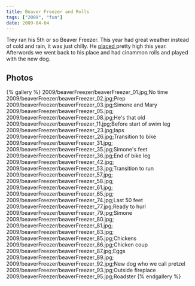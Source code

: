 ```yaml
---
title: Beaver Freezer and Rolls
tags: ["2009", "fun"]
date: 2009-04-04
---
```

Trey ran his 5th or so Beaver Freezer.  This year had great weather instead of cold and rain, it was just chilly.  He <a href="http://oregonstate.edu/groups/triclub/BeaverFreezer/results/2009/roadbike.htm">placed </a> pretty high this year.  Afterwords we went back to his place and had cinammon rolls and played with the new dog.

## Photos 

{% gallery %} 
2009/beaverFreezer/beaverFreezer_01.jpg;No time
2009/beaverFreezer/beaverFreezer_02.jpg;Prep
2009/beaverFreezer/beaverFreezer_03.jpg;Simone and Mary
2009/beaverFreezer/beaverFreezer_05.jpg;
2009/beaverFreezer/beaverFreezer_08.jpg;He's that old
2009/beaverFreezer/beaverFreezer_11.jpg;Before start of swim leg
2009/beaverFreezer/beaverFreezer_23.jpg;laps
2009/beaverFreezer/beaverFreezer_26.jpg;Transition to bike
2009/beaverFreezer/beaverFreezer_31.jpg;
2009/beaverFreezer/beaverFreezer_35.jpg;Simone's feet
2009/beaverFreezer/beaverFreezer_36.jpg;End of bike leg
2009/beaverFreezer/beaverFreezer_42.jpg;
2009/beaverFreezer/beaverFreezer_53.jpg;Transition to run
2009/beaverFreezer/beaverFreezer_57.jpg;
2009/beaverFreezer/beaverFreezer_58.jpg;
2009/beaverFreezer/beaverFreezer_61.jpg;
2009/beaverFreezer/beaverFreezer_65.jpg;
2009/beaverFreezer/beaverFreezer_74.jpg;Last 50 feet
2009/beaverFreezer/beaverFreezer_77.jpg;Ready to hurl
2009/beaverFreezer/beaverFreezer_79.jpg;Simone
2009/beaverFreezer/beaverFreezer_80.jpg;
2009/beaverFreezer/beaverFreezer_81.jpg;
2009/beaverFreezer/beaverFreezer_83.jpg;
2009/beaverFreezer/beaverFreezer_85.jpg;Chickens
2009/beaverFreezer/beaverFreezer_86.jpg;Chicken coup
2009/beaverFreezer/beaverFreezer_87.jpg;Eggs
2009/beaverFreezer/beaverFreezer_89.jpg;
2009/beaverFreezer/beaverFreezer_92.jpg;New dog who we call pretzel
2009/beaverFreezer/beaverFreezer_93.jpg;Outside fireplace
2009/beaverFreezer/beaverFreezer_95.jpg;Roadster
{% endgallery %}
